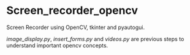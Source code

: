 # Screen_recorder_opencv

Screen Recorder using OpenCV, tkinter and pyautogui.

*image_display.py*, *insert_forms.py* and *videos.py* are previous steps to understand important opencv concepts.
